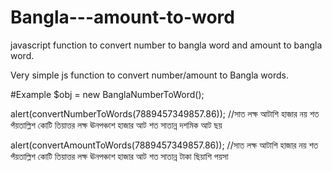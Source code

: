 # Bangla---amount-to-word
javascript function to convert number to bangla word and amount to bangla word.

Very simple js function to convert number/amount to Bangla words.


#Example
$obj = new BanglaNumberToWord();

alert(convertNumberToWords(7889457349857.86)); //সাত লক্ষ আটাশি হাজার নয় শত পঁয়তাল্লিশ কোটি তিয়াত্তর লক্ষ ঊনপঞ্চাশ হাজার আট শত সাতান্ন দশমিক আট ছয় 

alert(convertAmountToWords(7889457349857.86)); //সাত লক্ষ আটাশি হাজার নয় শত পঁয়তাল্লিশ কোটি তিয়াত্তর লক্ষ ঊনপঞ্চাশ হাজার আট শত সাতান্ন টাকা ছিয়াশি পয়সা

